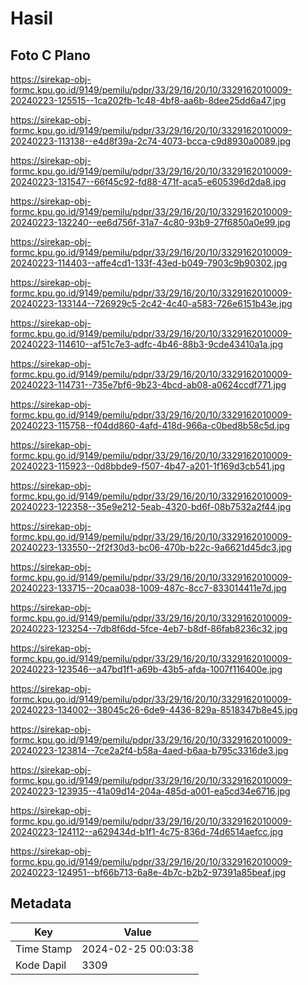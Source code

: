 # Hasil

## Foto C Plano

https://sirekap-obj-formc.kpu.go.id/9149/pemilu/pdpr/33/29/16/20/10/3329162010009-20240223-125515--1ca202fb-1c48-4bf8-aa6b-8dee25dd6a47.jpg

https://sirekap-obj-formc.kpu.go.id/9149/pemilu/pdpr/33/29/16/20/10/3329162010009-20240223-113138--e4d8f39a-2c74-4073-bcca-c9d8930a0089.jpg

https://sirekap-obj-formc.kpu.go.id/9149/pemilu/pdpr/33/29/16/20/10/3329162010009-20240223-131547--66f45c92-fd88-471f-aca5-e605396d2da8.jpg

https://sirekap-obj-formc.kpu.go.id/9149/pemilu/pdpr/33/29/16/20/10/3329162010009-20240223-132240--ee6d756f-31a7-4c80-93b9-27f6850a0e99.jpg

https://sirekap-obj-formc.kpu.go.id/9149/pemilu/pdpr/33/29/16/20/10/3329162010009-20240223-114403--affe4cd1-133f-43ed-b049-7903c9b90302.jpg

https://sirekap-obj-formc.kpu.go.id/9149/pemilu/pdpr/33/29/16/20/10/3329162010009-20240223-133144--726929c5-2c42-4c40-a583-726e6151b43e.jpg

https://sirekap-obj-formc.kpu.go.id/9149/pemilu/pdpr/33/29/16/20/10/3329162010009-20240223-114610--af51c7e3-adfc-4b46-88b3-9cde43410a1a.jpg

https://sirekap-obj-formc.kpu.go.id/9149/pemilu/pdpr/33/29/16/20/10/3329162010009-20240223-114731--735e7bf6-9b23-4bcd-ab08-a0624ccdf771.jpg

https://sirekap-obj-formc.kpu.go.id/9149/pemilu/pdpr/33/29/16/20/10/3329162010009-20240223-115758--f04dd860-4afd-418d-966a-c0bed8b58c5d.jpg

https://sirekap-obj-formc.kpu.go.id/9149/pemilu/pdpr/33/29/16/20/10/3329162010009-20240223-115923--0d8bbde9-f507-4b47-a201-1f169d3cb541.jpg

https://sirekap-obj-formc.kpu.go.id/9149/pemilu/pdpr/33/29/16/20/10/3329162010009-20240223-122358--35e9e212-5eab-4320-bd6f-08b7532a2f44.jpg

https://sirekap-obj-formc.kpu.go.id/9149/pemilu/pdpr/33/29/16/20/10/3329162010009-20240223-133550--2f2f30d3-bc06-470b-b22c-9a6621d45dc3.jpg

https://sirekap-obj-formc.kpu.go.id/9149/pemilu/pdpr/33/29/16/20/10/3329162010009-20240223-133715--20caa038-1009-487c-8cc7-833014411e7d.jpg

https://sirekap-obj-formc.kpu.go.id/9149/pemilu/pdpr/33/29/16/20/10/3329162010009-20240223-123254--7db8f6dd-5fce-4eb7-b8df-86fab8236c32.jpg

https://sirekap-obj-formc.kpu.go.id/9149/pemilu/pdpr/33/29/16/20/10/3329162010009-20240223-123546--a47bd1f1-a69b-43b5-afda-1007f116400e.jpg

https://sirekap-obj-formc.kpu.go.id/9149/pemilu/pdpr/33/29/16/20/10/3329162010009-20240223-134002--38045c26-6de9-4436-829a-8518347b8e45.jpg

https://sirekap-obj-formc.kpu.go.id/9149/pemilu/pdpr/33/29/16/20/10/3329162010009-20240223-123814--7ce2a2f4-b58a-4aed-b6aa-b795c3316de3.jpg

https://sirekap-obj-formc.kpu.go.id/9149/pemilu/pdpr/33/29/16/20/10/3329162010009-20240223-123935--41a09d14-204a-485d-a001-ea5cd34e6716.jpg

https://sirekap-obj-formc.kpu.go.id/9149/pemilu/pdpr/33/29/16/20/10/3329162010009-20240223-124112--a629434d-b1f1-4c75-836d-74d6514aefcc.jpg

https://sirekap-obj-formc.kpu.go.id/9149/pemilu/pdpr/33/29/16/20/10/3329162010009-20240223-124951--bf66b713-6a8e-4b7c-b2b2-97391a85beaf.jpg


## Metadata

| Key        | Value               |
| ---------- | ------------------- |
| Time Stamp | 2024-02-25 00:03:38 |
| Kode Dapil | 3309                |



